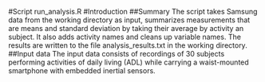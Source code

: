 #Script run_analysis.R
#Introduction
##Summary
The script takes Samsung data from the working directory as input, summarizes measurements that are means and standard deviation by taking their average by activity an subject. It also adds activity names and cleans up variable names. The results are written to the file analysis_results.txt in the working directory.
##Input data
The input data consists of recordings of 30 subjects performing activities of daily living (ADL) while carrying a waist-mounted smartphone with embedded inertial sensors.


